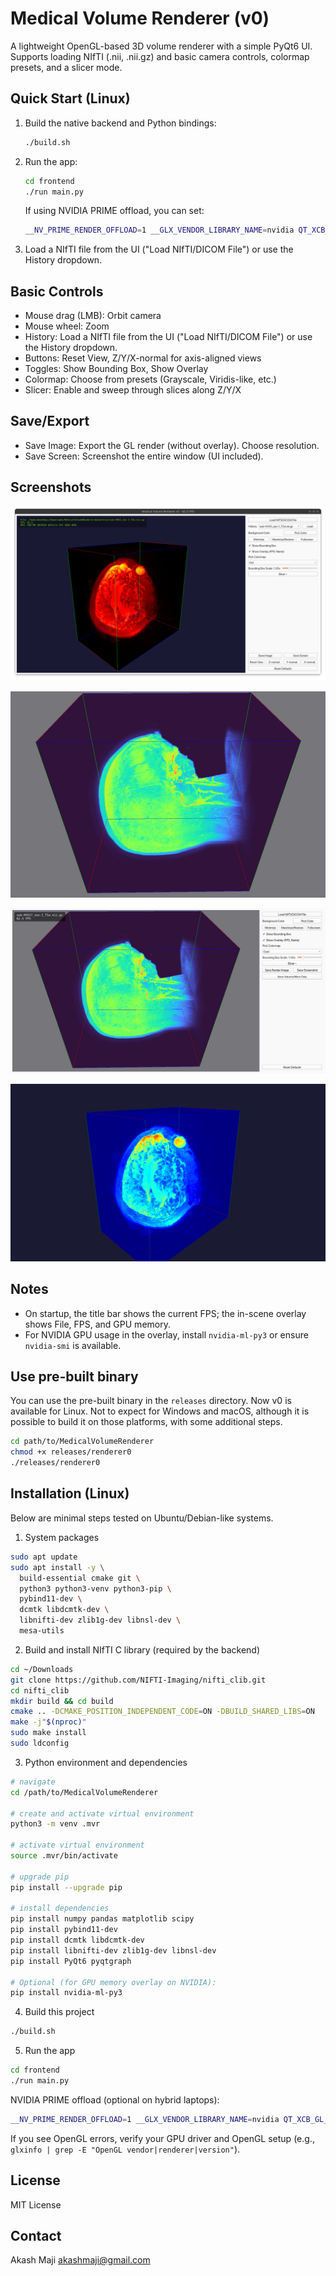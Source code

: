 # Medical Volume Renderer (v0)

A lightweight OpenGL-based 3D volume renderer with a simple PyQt6 UI. Supports loading NIfTI (.nii, .nii.gz) and basic camera controls, colormap presets, and a slicer mode.

## Quick Start (Linux)

1. Build the native backend and Python bindings:
   ```bash
   ./build.sh
   ```

2. Run the app:
   ```bash
   cd frontend
   ./run main.py
   ```

   If using NVIDIA PRIME offload, you can set:
   ```bash
   __NV_PRIME_RENDER_OFFLOAD=1 __GLX_VENDOR_LIBRARY_NAME=nvidia QT_XCB_GL_INTEGRATION=xcb_glx ./run main.py
   ```

3. Load a NIfTI file from the UI ("Load NIfTI/DICOM File") or use the History dropdown.

## Basic Controls

- Mouse drag (LMB): Orbit camera
- Mouse wheel: Zoom
- History: Load a NIfTI file from the UI ("Load NIfTI/DICOM File") or use the History dropdown.
- Buttons: Reset View, Z/Y/X-normal for axis-aligned views
- Toggles: Show Bounding Box, Show Overlay
- Colormap: Choose from presets (Grayscale, Viridis-like, etc.)
- Slicer: Enable and sweep through slices along Z/Y/X

## Save/Export

- Save Image: Export the GL render (without overlay). Choose resolution.
- Save Screen: Screenshot the entire window (UI included).

## Screenshots
![App](images/app.png)

![Rendered volume](images/render.png)

![UI screenshot](images/screenshot.png)

![Volume preview](images/volume.png)

## Notes

- On startup, the title bar shows the current FPS; the in-scene overlay shows File, FPS, and GPU memory.
- For NVIDIA GPU usage in the overlay, install `nvidia-ml-py3` or ensure `nvidia-smi` is available.

## Use pre-built binary

You can use the pre-built binary in the `releases` directory. Now v0 is available for Linux. Not to expect for Windows and macOS, although it is possible to build it on those platforms, with some additional steps.


```bash
cd path/to/MedicalVolumeRenderer
chmod +x releases/renderer0
./releases/renderer0
```


## Installation (Linux)

Below are minimal steps tested on Ubuntu/Debian-like systems.

1) System packages

```bash
sudo apt update
sudo apt install -y \
  build-essential cmake git \
  python3 python3-venv python3-pip \
  pybind11-dev \
  dcmtk libdcmtk-dev \
  libnifti-dev zlib1g-dev libnsl-dev \
  mesa-utils
```

2) Build and install NIfTI C library (required by the backend)

```bash
cd ~/Downloads
git clone https://github.com/NIFTI-Imaging/nifti_clib.git
cd nifti_clib
mkdir build && cd build
cmake .. -DCMAKE_POSITION_INDEPENDENT_CODE=ON -DBUILD_SHARED_LIBS=ON
make -j"$(nproc)"
sudo make install
sudo ldconfig
```

3) Python environment and dependencies

```bash
# navigate
cd /path/to/MedicalVolumeRenderer

# create and activate virtual environment
python3 -m venv .mvr

# activate virtual environment
source .mvr/bin/activate

# upgrade pip
pip install --upgrade pip

# install dependencies
pip install numpy pandas matplotlib scipy
pip install pybind11-dev
pip install dcmtk libdcmtk-dev
pip install libnifti-dev zlib1g-dev libnsl-dev
pip install PyQt6 pyqtgraph

# Optional (for GPU memory overlay on NVIDIA):
pip install nvidia-ml-py3
```

4) Build this project

```bash
./build.sh
```

5) Run the app

```bash
cd frontend
./run main.py
```

NVIDIA PRIME offload (optional on hybrid laptops):

```bash
__NV_PRIME_RENDER_OFFLOAD=1 __GLX_VENDOR_LIBRARY_NAME=nvidia QT_XCB_GL_INTEGRATION=xcb_glx ./run main.py
```

If you see OpenGL errors, verify your GPU driver and OpenGL setup (e.g., `glxinfo | grep -E "OpenGL vendor|renderer|version"`).


## License

MIT License

## Contact

Akash Maji <akashmaji@gmail.com>


